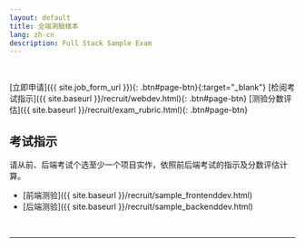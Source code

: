 ```yaml
---
layout: default
title: 全端測驗樣本
lang: zh-cn
description: Full Stack Sample Exam
---
```




<br>

[立即申请]({{ site.job_form_url }}){: .btn#page-btn}{:target="_blank"}
[检阅考试指示]({{ site.baseurl }}/recruit/webdev.html){: .btn#page-btn}
[测验分数评估]({{ site.baseurl }}/recruit/exam_rubric.html){: .btn#page-btn}

## 考试指示

请从前、后端考试个选至少一个项目实作，依照前后端考试的指示及分数评估计算。

* [前端测验]({{ site.baseurl }}/recruit/sample_frontenddev.html)
* [后端测验]({{ site.baseurl }}/recruit/sample_backenddev.html)

<br>

---

